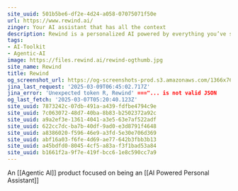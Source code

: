 ```yaml
---
site_uuid: 501b5be6-df2e-4d24-a058-07075071f50e
url: https://www.rewind.ai/
zinger: Your AI assistant that has all the context
description: Rewind is a personalized AI powered by everything you’ve seen, said, or heard. Your colleagues will wonder how you do it all.
tags:
- AI-Toolkit
- Agentic-AI
image: https://files.rewind.ai/rewind-ogthumb.jpg
site_name: Rewind
title: Rewind
og_screenshot_url: https://og-screenshots-prod.s3.amazonaws.com/1366x768/80/false/c1e177c654aacd0bbacea62442b9804852f1d01e65c7996696162ffca5a1c365.jpeg
jina_last_request: '2025-03-09T06:45:02.717Z'
jina_error: 'Unexpected token R, Rewind' ==="... is not valid JSON
og_last_fetch: '2025-03-07T05:20:40.123Z'
site_uuid: 7873242c-07db-491a-a439-fdfbe4794c9e
site_uuid: 7c063072-48d7-40ba-8b83-b2502372a92c
site_uuid: a9a2ef3e-1361-4041-a3e5-63e7af522adf
site_uuid: 622cc7dc-ba7b-40df-9ad0-e3d8791f4648
site_uuid: a8386020-f596-46e9-a3fd-5e30e706d369
site_uuid: abf16a03-f6fe-4d69-ae77-642b3fbb3b13
site_uuid: a45bdfd0-8045-4cf5-a83a-f3f1bad53a84
site_uuid: b1661f2a-9f7e-419f-bcc6-1e8c590cc7a9
---
```

An [[Agentic AI]] product focused on being an [[AI Powered Personal Assistant]]

